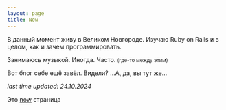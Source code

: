 ```yaml
---
layout: page
title: Now
---
```


В данный момент живу в Великом Новгороде. Изучаю Ruby on Rails и в целом, как и зачем программировать.

Занимаюсь музыкой. Иногда. Часто. <small>(где-то между этим)</small>

Вот блог себе ещё завёл. Видели? ...А, да, вы тут же...





*last time updated: 24.10.2024*

Это [now](https://nownownow.com/about) страница